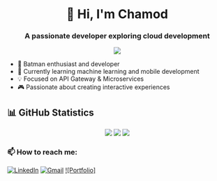 
<h1 align="center">👋 Hi, I'm Chamod</h1>

<h3 align="center">A passionate developer exploring cloud development</h3>

<div align="center">

![](https://komarev.com/ghpvc/?username=Chamod07&color=FF0000&label=Number+of+legends+reached:&style=flat)

</div>

- 🦇 Batman enthusiast and developer
- 🌱 Currently learning machine learning and mobile development
- 💡 Focused on API Gateway & Microservices
- 🎮 Passionate about creating interactive experiences

[//]: # (## 🛠️ Technologies & Tools)

[//]: # ()
[//]: # (**Languages & Frameworks**)

[//]: # (<p align="left">)

[//]: # (<img src="https://img.shields.io/badge/Java-ED8B00?style=for-the-badge&logo=java&logoColor=white"/>)

[//]: # (<img src="https://img.shields.io/badge/HTML5-E34F26?style=for-the-badge&logo=html5&logoColor=white"/>)

[//]: # (<img src="https://img.shields.io/badge/JavaScript-F7DF1E?style=for-the-badge&logo=javascript&logoColor=black"/>)

[//]: # (</p>)

[//]: # (## 🚀 Featured Projects)

[//]: # (**Real-Time Event Ticketing System**)

[//]: # (- Built with Java using Concurrency and Producer-Consumer Pattern)

[//]: # (- Handles multiple concurrent ticket bookings)

[//]: # (- Implements real-time event management)

[//]: # ()
[//]: # (**Flight Booking Application**)

[//]: # (- Java-based ticket booking system)

[//]: # (- User-friendly interface)

[//]: # (- Secure booking management)

[//]: # ()
[//]: # (**E-Commerce Cart System**)

[//]: # (- Responsive web application with CSS animations)

[//]: # (- Shopping cart functionality)

[//]: # (- Seamless checkout process)

## 📊 GitHub Statistics

<p align="center">
 <img src="https://github-readme-stats.vercel.app/api?username=Chamod07&show_icons=true&theme=radical"/>
 <img src="(https://github-profile-3d-contrib.vercel.app/view?username=Chamod07&theme=dark"/>
 <img src="https://github-readme-stats.vercel.app/api/top-langs/?username=Chamod07&theme=radical&layout=compact"/>
</p>

### 📫 How to reach me:
[![LinkedIn](https://img.shields.io/badge/LinkedIn-0077B5?style=for-the-badge&logo=linkedin&logoColor=white)](https://linkedin.com/in/chamod-karunathilake)
[![Gmail](https://img.shields.io/badge/Gmail-D14836?style=for-the-badge&logo=gmail&logoColor=white)](mailto:chamodkarunathilake@gmail.com)
[![Portfolio]](https://www.chamod.codes/)
